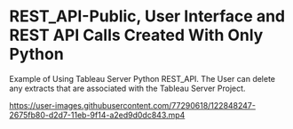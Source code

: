 


# REST_API-Public, User Interface and REST API Calls Created With Only Python

Example of Using Tableau Server Python REST_API. The User can delete any extracts that are associated with the Tableau Server Project.

https://user-images.githubusercontent.com/77290618/122848247-2675fb80-d2d7-11eb-9f14-a2ed9d0dc843.mp4
